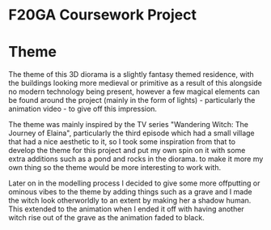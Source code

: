 # F20GA Coursework Project

# Theme
The theme of this 3D diorama is a slightly fantasy themed residence, with the buildings looking more medieval or primitive as a result of this alongside no modern technology being present, however a few magical elements can be found around the project (mainly in the form of lights) - particularly the animation video - to give off this impression.

The theme was mainly inspired by the TV series "Wandering Witch: The Journey of Elaina", particularly the third episode which had a small village that had a nice aesthetic to it, so I took some inspiration from that to develop the theme for this project and put my own spin on it with some extra additions such as a pond and rocks in the diorama. to make it more my own thing so the theme would be more interesting to work with.

Later on in the modelling process I decided to give some more offputting or ominous vibes to the theme by adding things such as a grave and I made the witch look otherworldly to an extent by making her a shadow human. This extended to the animation when I ended it off with having another witch rise out of the grave as the animation faded to black.
